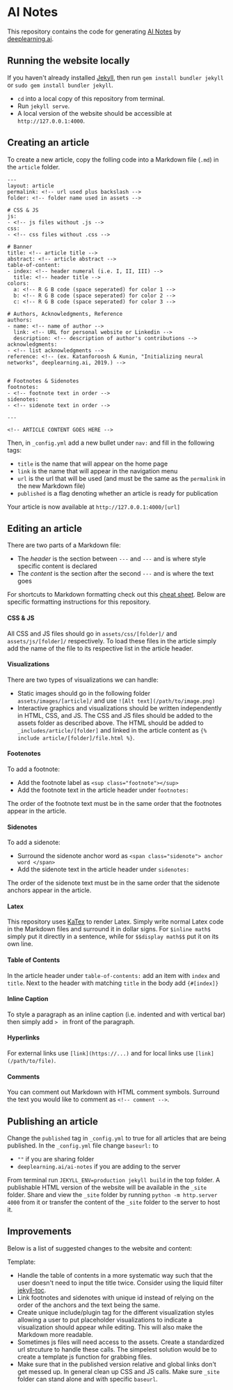 # AI Notes

This repository contains the code for generating [AI Notes](http://deeplearning.ai/ai-notes/) by [deeplearning.ai](https://www.deeplearning.ai/).  

## Running the website locally

If you haven't already installed [Jekyll](https://jekyllrb.com/), then run `gem install bundler jekyll` or `sudo gem install bundler jekyll`.

- `cd` into a local copy of this repository from terminal.
- Run `jekyll serve`.
- A local version of the website should be accessible at `http://127.0.0.1:4000`.

## Creating an article

To create a new article, copy the folling code into a Markdown file (`.md`) in the `article` folder. 

```
---
layout: article
permalink: <!-- url used plus backslash -->
folder: <!-- folder name used in assets -->

# CSS & JS
js:
- <!-- js files without .js -->
css:
- <!-- css files without .css -->

# Banner
title: <!-- article title -->
abstract: <!-- article abstract -->
table-of-content:
- index: <!-- header numeral (i.e. I, II, III) -->
  title: <!-- header title -->
colors:
  a: <!-- R G B code (space seperated) for color 1 -->
  b: <!-- R G B code (space seperated) for color 2 -->
  c: <!-- R G B code (space seperated) for color 3 -->

# Authors, Acknowledgments, Reference
authors:
- name: <!-- name of author -->
  link: <!-- URL for personal website or Linkedin -->
  description: <!-- description of author's contributions -->
acknowledgments:
- <!-- list acknowledgments -->
reference: <!-- (ex. Katanforoosh & Kunin, "Initializing neural networks", deeplearning.ai, 2019.) -->


# Footnotes & Sidenotes
footnotes:
- <!-- footnote text in order -->
sidenotes:
- <!-- sidenote text in order -->

---

<!-- ARTICLE CONTENT GOES HERE -->
```

Then, in  `_config.yml` add a new bullet under `nav:` and fill in the following tags:
 - `title` is the name that will appear on the home page
 - `link` is the name that will appear in the navigation menu
 - `url` is the url that will be used (and must be the same as the `permalink` in the new Markdown file)
 - `published` is a flag denoting whether an article is ready for publication

Your article is now available at `http://127.0.0.1:4000/[url]`

## Editing an article

There are two parts of a Markdown file:
 - The *header* is the section between `---` and `---` and is where style specific content is declared
 - The *content* is the section after the second `---` and is where the text goes

For shortcuts to Markdown formatting check out this [cheat sheet](https://github.com/adam-p/markdown-here/wiki/Markdown-Cheatsheet).  Below are specific formatting instructions for this repository.

#### CSS & JS
All CSS and JS files should go in `assets/css/[folder]/` and `assets/js/[folder]/` respectively.  To load these files in the article simply add the name of the file to its respective list in the article header.

#### Visualizations
There are two types of visualizations we can handle:
 - Static images should go in the following folder `assets/images/[article]/` and use `![Alt text](/path/to/image.png)`
 - Interactive graphics and visualizations should be written independently in HTML, CSS, and JS. The CSS and JS files should be added to the assets folder as described above.  The HTML should be added to `_includes/article/[folder]` and linked in the article content as `{% include article/[folder]/file.html %}`.

#### Footenotes
To add a footnote:
 - Add the footnote label as `<sup class="footnote"></sup>`
 - Add the footnote text in the article header under `footnotes:`

The order of the footnote text must be in the same order that the footnotes appear in the article.

#### Sidenotes
To add a sidenote:
 - Surround the sidenote anchor word as `<span class="sidenote"> anchor word </span>`
 - Add the sidenote text in the article header under `sidenotes:`

The order of the sidenote text must be in the same order that the sidenote anchors appear in the article.

#### Latex
This repository uses [KaTex](https://katex.org/) to render Latex.  Simply write normal Latex code in the Markdown files and surround it in dollar signs.  For `$inline math$` simply put it directly in a sentence, while for `$$display math$$` put it on its own line.

#### Table of Contents
In the article header under `table-of-contents:` add an item with `index` and `title`.  Next to the header with matching `title` in the body add `{#[index]}`

#### Inline Caption
To style a paragraph as an inline caption (i.e. indented and with vertical bar) then simply add `> ` in front of the paragraph.

#### Hyperlinks
For external links use `[link](https://...)` and for local links use `[link](/path/to/file)`.

#### Comments
You can comment out Markdown with HTML comment symbols.  Surround the text you would like to comment as `<!-- comment -->`.


## Publishing an article

Change the `published` tag in `_config.yml` to true for all articles that are being published.  In the `_config.yml` file change `baseurl:` to 
 - `""` if you are sharing folder
 - `deeplearning.ai/ai-notes` if you are adding to the server 

From terminal run `JEKYLL_ENV=production jekyll build` in the top folder. A publishable HTML version of the website will be available in the `_site` folder. Share and view the `_site` folder by running `python -m http.server 4000` from it or transfer the content of the `_site` folder to the server to host it.


## Improvements

Below is a list of suggested changes to the website and content:

Template:
- Handle the table of contents in a more systematic way such that the user doesn't need to input the title twice.  Consider using the liquid filter [jekyll-toc](https://github.com/toshimaru/jekyll-toc).
- Link footnotes and sidenotes with unique id instead of relying on the order of the anchors and the text being the same.
- Create unique include/plugin tag for the different visualization styles allowing a user to put placeholder visualizations to indicate a visualization should appear while editing. This will also make the Markdown more readable.
- Sometimes js files will need access to the assets.  Create a standardized url strcuture to handle these calls.  The simpelest solution would be to create a template js function for grabbing files.
- Make sure that in the published version relative and global links don't get messed up. In general clean up CSS and JS calls. Make sure `_site` folder can stand alone and with specific `baseurl`.
